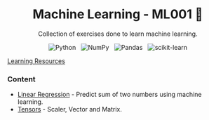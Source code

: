 <div align="center">
  
  # Machine Learning - ML001 🤖
  Collection of exercises done to learn machine learning.
  
  ![Python](https://img.shields.io/badge/Python-3670A0?style=flat&logo=python&logoColor=ffdd54)
  &nbsp;
  ![NumPy](https://img.shields.io/badge/Numpy-%23013243.svg?style=flat&logo=numpy&logoColor=white)
  &nbsp;
  ![Pandas](https://img.shields.io/badge/Pandas-%23150458.svg?style=flat&logo=pandas&logoColor=white)
  &nbsp;
  ![scikit-learn](https://img.shields.io/badge/Scikit--learn-%23F7931E.svg?style=flat&logo=scikit-learn&logoColor=white)
</div>

<div align="left">
  <a href="https://www.youtube.com/watch?v=f9fG2KdXvbQ&list=PLUohftZp9uLlJWI_4A0HWkOdDBKYUjWqt&ab_channel=CeylonRanking">Learning Resources</a>
  <br>
  
  ### Content
  <ul type="1">
    <li> 
      <a href="https://github.com/gobisan14/MachineLearning-ML001/tree/main/01-Linear_Regression">Linear Regression</a> - 
      Predict sum of two numbers using machine learning.
    </li>
    <li> 
      <a href="https://github.com/gobisan14/MachineLearning-ML001/tree/main/02-Tensors">Tensors</a> - 
      Scaler, Vector and Matrix.
    </li>
  </ul>
</div>
